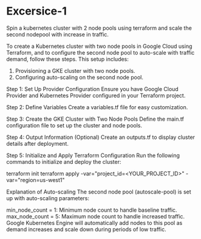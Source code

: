 # Excersice-1
Spin a kubernetes cluster with 2 node pools using terraform and scale the second nodepool with increase in traffic.


To create a Kubernetes cluster with two node pools in Google Cloud using Terraform, and to configure the second node pool to auto-scale with traffic demand, follow these steps. This setup includes:

1. Provisioning a GKE cluster with two node pools.
2. Configuring auto-scaling on the second node pool.

Step 1: Set Up Provider Configuration
Ensure you have Google Cloud Provider and Kubernetes Provider configured in your Terraform project.

Step 2: Define Variables
Create a variables.tf file for easy customization.

Step 3: Create the GKE Cluster with Two Node Pools
Define the main.tf configuration file to set up the cluster and node pools.

Step 4: Output Information (Optional)
Create an outputs.tf to display cluster details after deployment.

Step 5: Initialize and Apply Terraform Configuration
Run the following commands to initialize and deploy the cluster:

terraform init
terraform apply -var="project_id=<YOUR_PROJECT_ID>" -var="region=us-west1"

Explanation of Auto-scaling
The second node pool (autoscale-pool) is set up with auto-scaling parameters:

min_node_count = 1: Minimum node count to handle baseline traffic.
max_node_count = 5: Maximum node count to handle increased traffic.
Google Kubernetes Engine will automatically add nodes to this pool as demand increases and scale down during periods of low traffic.

